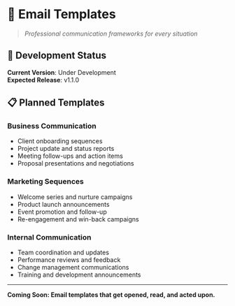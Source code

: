 # 📧 Email Templates

> *Professional communication frameworks for every situation*

## 🚧 Development Status

**Current Version**: Under Development  
**Expected Release**: v1.1.0  

## 📋 Planned Templates

### **Business Communication**
- Client onboarding sequences
- Project update and status reports
- Meeting follow-ups and action items
- Proposal presentations and negotiations

### **Marketing Sequences**
- Welcome series and nurture campaigns
- Product launch announcements
- Event promotion and follow-up
- Re-engagement and win-back campaigns

### **Internal Communication**
- Team coordination and updates
- Performance reviews and feedback
- Change management communications
- Training and development announcements

---

**Coming Soon: Email templates that get opened, read, and acted upon.**
